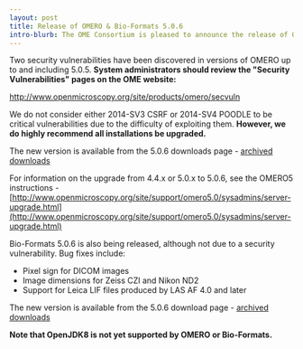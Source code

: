 ```yaml
---
layout: post
title: Release of OMERO & Bio-Formats 5.0.6
intro-blurb: The OME Consortium is pleased to announce the release of OMERO & Bio-Formats 5.0.6
---
```

Two security vulnerabilities have been discovered in versions of OMERO up to and including 5.0.5.
**System administrators should review the "Security Vulnerabilities" pages on the OME website:**

http://www.openmicroscopy.org/site/products/omero/secvuln

We do not consider either 2014-SV3 CSRF or 2014-SV4 POODLE to be critical vulnerabilities due to the difficulty of exploiting them. **However, we do highly recommend all installations be upgraded.**

The new version is available from the 5.0.6 downloads page - [archived downloads](http://downloads.openmicroscopy.org/omero/5.0.6/)

For information on the upgrade from 4.4.x or 5.0.x to 5.0.6, see the OMERO5 instructions - [http://www.openmicroscopy.org/site/support/omero5.0/sysadmins/server-upgrade.html](http://www.openmicroscopy.org/site/support/omero5.0/sysadmins/server-upgrade.html)


Bio-Formats 5.0.6 is also being released, although not due to a security vulnerability. Bug fixes include:

-  Pixel sign for DICOM images
-  Image dimensions for Zeiss CZI and Nikon ND2
-  Support for Leica LIF files produced by LAS AF 4.0 and later

The new version is available from the 5.0.6 download page - [archived downloads](http://downloads.openmicroscopy.org/bio-formats/5.0.6/)


**Note that OpenJDK8 is not yet supported by OMERO or Bio-Formats.**

